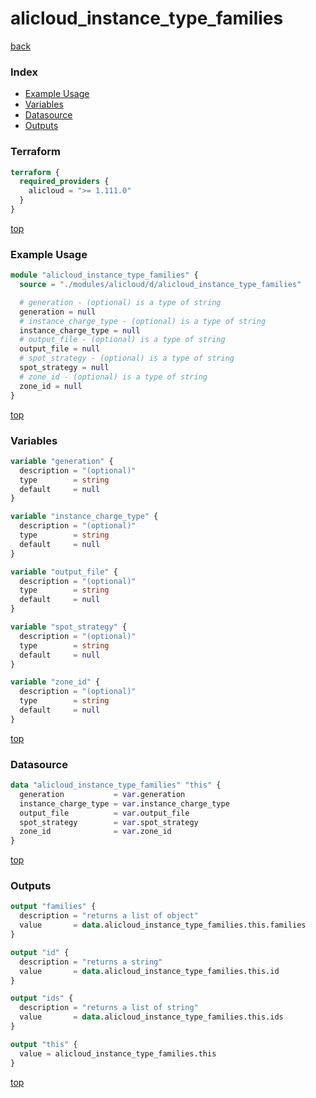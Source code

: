 # alicloud_instance_type_families

[back](../alicloud.md)

### Index

- [Example Usage](#example-usage)
- [Variables](#variables)
- [Datasource](#datasource)
- [Outputs](#outputs)

### Terraform

```terraform
terraform {
  required_providers {
    alicloud = ">= 1.111.0"
  }
}
```

[top](#index)

### Example Usage

```terraform
module "alicloud_instance_type_families" {
  source = "./modules/alicloud/d/alicloud_instance_type_families"

  # generation - (optional) is a type of string
  generation = null
  # instance_charge_type - (optional) is a type of string
  instance_charge_type = null
  # output_file - (optional) is a type of string
  output_file = null
  # spot_strategy - (optional) is a type of string
  spot_strategy = null
  # zone_id - (optional) is a type of string
  zone_id = null
}
```

[top](#index)

### Variables

```terraform
variable "generation" {
  description = "(optional)"
  type        = string
  default     = null
}

variable "instance_charge_type" {
  description = "(optional)"
  type        = string
  default     = null
}

variable "output_file" {
  description = "(optional)"
  type        = string
  default     = null
}

variable "spot_strategy" {
  description = "(optional)"
  type        = string
  default     = null
}

variable "zone_id" {
  description = "(optional)"
  type        = string
  default     = null
}
```

[top](#index)

### Datasource

```terraform
data "alicloud_instance_type_families" "this" {
  generation           = var.generation
  instance_charge_type = var.instance_charge_type
  output_file          = var.output_file
  spot_strategy        = var.spot_strategy
  zone_id              = var.zone_id
}
```

[top](#index)

### Outputs

```terraform
output "families" {
  description = "returns a list of object"
  value       = data.alicloud_instance_type_families.this.families
}

output "id" {
  description = "returns a string"
  value       = data.alicloud_instance_type_families.this.id
}

output "ids" {
  description = "returns a list of string"
  value       = data.alicloud_instance_type_families.this.ids
}

output "this" {
  value = alicloud_instance_type_families.this
}
```

[top](#index)